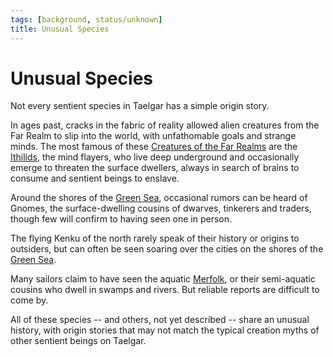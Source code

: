 ```yaml
---
tags: [background, status/unknown]
title: Unusual Species
---
```


# Unusual Species

Not every sentient species in Taelgar has a simple origin story. 

In ages past, cracks in the fabric of reality allowed alien creatures from the Far Realm to slip into the world, with unfathomable goals and strange minds. The most famous of these [Creatures of the Far Realms](<creatures-of-the-far-realms/creatures-of-the-far-realms.md>) are the [Ithilids](<creatures-of-the-far-realms/ithilids.md>), the mind flayers, who live deep underground and occasionally emerge to threaten the surface dwellers, always in search of brains to consume and sentient beings to enslave. 

Around the shores of the [Green Sea](<../../gazetteer/green-sea.md>), occasional rumors can be heard of Gnomes, the surface-dwelling cousins of dwarves, tinkerers and traders, though few will confirm to having seen one in person. 

The flying Kenku of the north rarely speak of their history or origins to outsiders, but can often be seen soaring over the cities on the shores of the [Green Sea](<../../gazetteer/green-sea.md>). 

Many sailors claim to have seen the aquatic [Merfolk](<./merfolk.md>), or their semi-aquatic cousins who dwell in swamps and rivers. But reliable reports are difficult to come by. 

All of these species -- and others, not yet described -- share an unusual history, with origin stories that may not match the typical creation myths of other sentient beings on Taelgar.